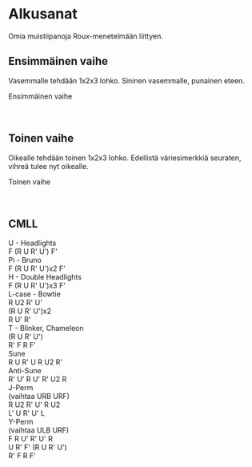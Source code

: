 # Alkusanat
Omia muistiipanoja Roux-menetelmään liittyen.

## Ensimmäinen vaihe
Vasemmalle tehdään 1x2x3 lohko. Sininen vasemmalle, punainen eteen.
<div class="roofpig cube-box" data-config="colored=U-|solved=UL-|setupmoves=y'">Ensimmäinen vaihe</div><br><br>

## Toinen vaihe
Oikealle tehdään toinen 1x2x3 lohko. Edellistä väriesimerkkiä seuraten, vihreä tulee nyt oikealle.<br>
<div class="roofpig cube-box" data-config="colored=U-|solved=F DF D">Toinen vaihe</div><br><br>

## CMLL
<div class="roofpig cube-box left" data-config="solved=U-|colored=Ufr Ufl Ubl Ubr|alg=F R U R' U' F'">U - Headlights<div>F (R U R' U') F'</div></div>
<div class="roofpig cube-box left" data-config="solved=U-|colored=Ufr Ufl Ubl Ubr|alg=F R U R' U' R U R' U' F'">Pi - Bruno<div>F (R U R' U')x2 F'</div></div>
<div class="roofpig cube-box left three-lines" data-config="solved=U-|colored=Ufr Ufl Ubl Ubr|alg=F R U R' U' R U R' U' R U R' U' F'">H - Double Headlights<div>F (R U R' U')x3 F'</div></div>
<div class="roofpig cube-box left four-lines" data-config="solved=U-|colored=Ufr Ufl Ubl Ubr|alg=R U2 R' U' R U R' U' R U R' U' R U' R'">L-case - Bowtie<div>R U2 R' U'</div><div>(R U R' U')x2</div><div>R U' R'</div></div>
<div class="roofpig cube-box left four-lines" data-config="solved=U-|colored=Ufr Ufl Ubl Ubr|alg=R U R' U' R' F R F'">T - Blinker, Chameleon<div>(R U R' U')</div><div>R' F R F'</div></div>
<div class="roofpig cube-box left" data-config="solved=U-|colored=Ufr Ufl Ubl Ubr|alg=R U R' U R U2 R'">Sune<div>R U R' U R U2 R'</div></div>
<div class="roofpig cube-box left" data-config="solved=U-|colored=Ufr Ufl Ubl Ubr|alg=R' U' R U' R' U2 R">Anti-Sune<div>R' U' R U' R' U2 R</div></div>
<div class="roofpig cube-box left five-lines" data-config="solved=U-|colored=URF ULF URB ULB|alg=R U2 R' U' R U2 L' U R' U' L">J-Perm<div>(vaihtaa URB URF)</div><div>R U2 R' U' R U2</div><div>L' U R' U' L</div></div>
<div class="roofpig cube-box left six-lines" data-config="solved=U-|colored=URF ULF URB ULB|alg=F R U' R' U' R U R' F' R U R' U' R' F R F'">Y-Perm<div>(vaihtaa ULB URF)</div><div>F R U' R' U' R</div><div>U R' F' (R U R' U')</div><div>R' F R F'</div></div>
